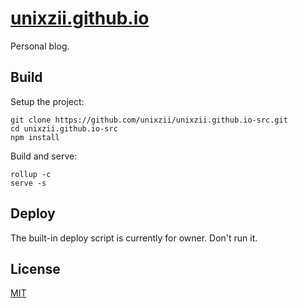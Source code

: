 # [unixzii.github.io](https://unixzii.github.io)

Personal blog.

## Build

Setup the project:

```shell
git clone https://github.com/unixzii/unixzii.github.io-src.git
cd unixzii.github.io-src
npm install
```

Build and serve:

```shell
rollup -c
serve -s
```

## Deploy

The built-in deploy script is currently for owner. Don't run it.

## License

[MIT](LICENSE)
